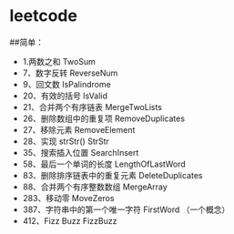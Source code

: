 # leetcode
##简单：
+ 1.两数之和 TwoSum
+ 7、数字反转 ReverseNum
+ 9、回文数 IsPalindrome
+ 20、有效的括号 IsValid
+ 21、合并两个有序链表 MergeTwoLists
+ 26、删除数组中的重复项 RemoveDuplicates
+ 27、移除元素 RemoveElement
+ 28、实现 strStr() StrStr
+ 35、搜索插入位置 SearchInsert
+ 58、最后一个单词的长度 LengthOfLastWord
+ 83、删除排序链表中的重复元素 DeleteDuplicates
+ 88、合并两个有序整数数组 MergeArray
+ 283、移动零 MoveZeros
+ 387、字符串中的第一个唯一字符 FirstWord （一个概念）
+ 412、Fizz Buzz FizzBuzz
